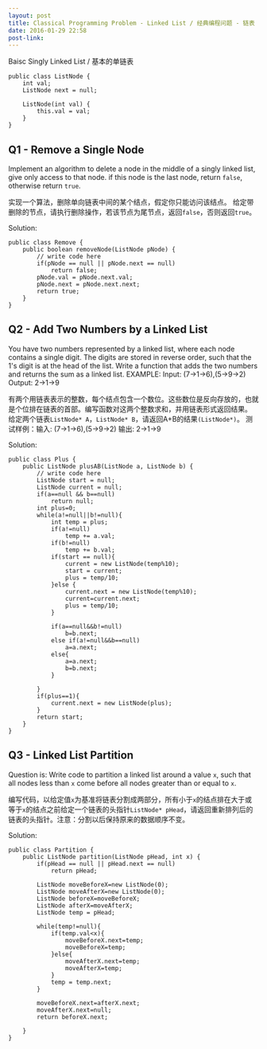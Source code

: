 ```yaml
---
layout: post
title: Classical Programming Problem - Linked List / 经典编程问题 - 链表 
date: 2016-01-29 22:58
post-link:
---
```


Baisc Singly Linked List / 基本的单链表

    public class ListNode {
        int val;
        ListNode next = null;

        ListNode(int val) {
            this.val = val;
        }
    }



## Q1 - Remove a Single Node

Implement an algorithm to delete a node in the middle of a singly linked list, give only access to that node.
if this node is the last node, return `false`, otherwise return `true`.

实现一个算法，删除单向链表中间的某个结点，假定你只能访问该结点。
给定带删除的节点，请执行删除操作，若该节点为尾节点，返回`false`，否则返回`true`。

Solution:

    public class Remove {
        public boolean removeNode(ListNode pNode) {
            // write code here
            if(pNode == null || pNode.next == null)
                return false;
            pNode.val = pNode.next.val;
            pNode.next = pNode.next.next;
            return true;
        }
    }




## Q2 - Add Two Numbers by a Linked List 

You have two numbers represented by a linked list, where each node contains a single digit. The digits are stored in reverse order, such that the 1's digit is at the head of the list. Write a function that adds the two numbers and returns the sum as a linked list. EXAMPLE: Input: (7->1->6),(5->9->2) Output: 2->1->9

有两个用链表表示的整数，每个结点包含一个数位。这些数位是反向存放的，也就是个位排在链表的首部。编写函数对这两个整数求和，并用链表形式返回结果。
给定两个链表`ListNode* A`，`ListNode* B`，请返回A+B的结果`(ListNode*)`。
测试样例：输入: (7->1->6),(5->9->2) 输出: 2->1->9

Solution:

    public class Plus {
        public ListNode plusAB(ListNode a, ListNode b) {
            // write code here
            ListNode start = null;
            ListNode current = null;
            if(a==null && b==null)
                return null;
            int plus=0;
            while(a!=null||b!=null){
                int temp = plus;
                if(a!=null)
                    temp += a.val;
                if(b!=null)
                    temp += b.val;
                if(start == null){
                    current = new ListNode(temp%10);
                    start = current;
                    plus = temp/10;
                }else {
                    current.next = new ListNode(temp%10);
                    current=current.next;
                    plus = temp/10;
                }
                
                if(a==null&&b!=null)
                    b=b.next;
                else if(a!=null&&b==null)
                    a=a.next;
                else{
                    a=a.next;
                    b=b.next;
                }
                    
            }
            if(plus==1){
                current.next = new ListNode(plus);
            }
            return start;
        }
    }




## Q3 - Linked List Partition

Question is: Write code to partition a linked list around a value `x`, such that all nodes less than `x` come before all nodes greater than or equal to `x`.

编写代码，以给定值`x`为基准将链表分割成两部分，所有小于`x`的结点排在大于或等于`x`的结点之前给定一个链表的头指针`ListNode* pHead`，请返回重新排列后的链表的头指针。注意：分割以后保持原来的数据顺序不变。

Solution:

    public class Partition {
        public ListNode partition(ListNode pHead, int x) {
            if(pHead == null || pHead.next == null)
                return pHead;
            
            ListNode moveBeforeX=new ListNode(0);
            ListNode moveAfterX=new ListNode(0);
            ListNode beforeX=moveBeforeX;
            ListNode afterX=moveAfterX;
            ListNode temp = pHead;

            while(temp!=null){  
                if(temp.val<x){
                    moveBeforeX.next=temp;
                    moveBeforeX=temp;
                }else{
                    moveAfterX.next=temp;
                    moveAfterX=temp;
                }
                temp = temp.next;
            }
            
            moveBeforeX.next=afterX.next;
            moveAfterX.next=null;
            return beforeX.next;

        }
    }
    





